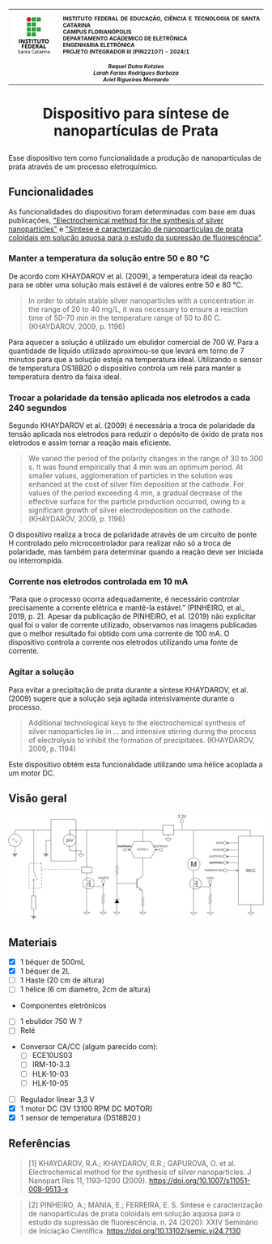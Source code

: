 <table rules="none" width="90%" align="center">
<tr>
    <td><img src="assets/ifsc.png" align="center" width="100" alt="Logo IFSC"></td>
    <td style="text-align: justify;vertical-align: top;"><b>
    <p style="font-size: 8pt;">
    INSTITUTO FEDERAL DE EDUCAÇÃO, CIÊNCIA E TECNOLOGIA DE SANTA CATARINA<br>
    CAMPUS FLORIANÓPOLIS<br>
    DEPARTAMENTO ACADEMICO DE ELETRÔNICA<br>
    ENGENHARIA ELETRÔNICA<br>
    PROJETO INTEGRADOR III (PIN22107) - 2024/1</p>
</b></td>
    <tr><td colspan="2" style="text-align: center;font-size: 8pt;"><b><i>
    Raquel Dutra Kotzias <br>
    Larah Farias Rodrigues Barboza <br>
    Ariel Rigueiras Montardo <br>
    </i></b></td></tr>
</table>

# <p style="text-align: center;">Dispositivo para síntese de nanopartículas de Prata</p>

Esse dispositivo tem como funcionalidade a produção de nanopartículas de prata através de um processo eletroquímico.


## Funcionalidades
As funcionalidades do dispositivo foram determinadas com base em duas publicações, ["Electrochemical method for the synthesis of silver nanoparticles"](#ref1) e ["Síntese e caracterização de nanopartículas de prata coloidais em solução aquosa para o estudo da supressão de fluorescência"](#ref2).

### Manter a temperatura da solução entre 50 e 80 °C
De acordo com KHAYDAROV et al. (2009), a temperatura ideal da reação para se obter uma solução mais estável é de valores entre 50 e 80 °C.

> In order to obtain stable silver nanoparticles with a concentration in the range of 20 to 40 mg/L, it was necessary to ensure a reaction time of 50–70 min in the temperature range of 50 to 80 C. (KHAYDAROV, 2009, p. 1196)

Para aquecer a solução é utilizado um ebulidor comercial de 700 W. Para a quantidade de líquido utilizado aproximou-se que levará em torno de 7 minutos para que a solução esteja na temperatura ideal. Utilizando o sensor de temperatura DS18B20 o dispositivo controla um relé para manter a temperatura dentro da faixa ideal.

### Trocar a polaridade da tensão aplicada nos eletrodos a cada 240 segundos
Segundo KHAYDAROV et al. (2009) é necessária a troca de polaridade da tensão aplicada nos eletrodos para reduzir o depósito de óxido de prata nos eletrodos e assim tornar a reação mais eficiente.

> We varied the period of the polarity changes in the range of 30 to 300 s. It was found empirically that 4 min was an optimum period. At smaller values, agglomeration of particles in the solution was enhanced at the cost of silver film deposition at the cathode. For values of the period exceeding 4 min, a gradual decrease of the effective surface for the particle production occurred, owing to a significant growth of silver electrodeposition on the cathode. (KHAYDAROV, 2009, p. 1196)
	
O dispositivo realiza a troca de polaridade através de um circuito de ponte H controlado pelo microcontrolador para realizar não só a troca de polaridade, mas também para determinar quando a reação deve ser iniciada ou interrompida.

### Corrente nos eletrodos controlada em 10 mA
“Para que o processo ocorra adequadamente, é necessário controlar precisamente a corrente elétrica e mantê-la estável.” (PINHEIRO, et al., 2019, p. 2). Apesar da publicação de PINHEIRO, et al. (2019) não explicitar qual foi o valor de corrente utilizado, observamos nas imagens publicadas que o melhor resultado foi obtido com uma corrente de 100 mA. O dispositivo controla a corrente nos eletrodos utilizando uma fonte de corrente.

### Agitar a solução
Para evitar a precipitação de prata durante a síntese KHAYDAROV, et al. (2009) sugere que a solução seja agitada intensivamente durante o processo.
 
> Additional technological keys to the electrochemical synthesis of silver nanoparticles lie in … and intensive stirring during the process of electrolysis to inhibit the formation of precipitates. (KHAYDAROV, 2009, p. 1194)

Este dispositivo obtém esta funcionalidade utilizando uma hélice acoplada a um motor DC.

## Visão geral

![Circuito geral simplificado](./assets/circuito_geral_simplificado.png)

## Materiais

- [x] 1 béquer de 500mL
- [x] 1 béquer de 2L
- [ ] 1 Haste (20 cm de altura)
- [ ] 1 hélice (6 cm diametro, 2cm de altura)
- Componentes eletrônicos
- [ ] 1 ebulidor 750 W ?
- [ ] Relé
- Conversor CA/CC (algum parecido com):
    - [ ] ECE10US03
    - [ ] IRM-10-3.3
    - [ ] HLK-10-03
    - [ ] HLK-10-05
- [ ] Regulador linear 3,3 V
- [x] 1 motor DC (3V 13100 RPM DC MOTOR) 
- [x] 1 sensor de temperatura (DS18B20 )

## Referências

> <tag id="ref1"/> [1] KHAYDAROV, R.A.; KHAYDAROV, R.R.; GAPUROVA, O. et al. Electrochemical method for the synthesis of silver nanoparticles. J Nanopart Res 11, 1193–1200 (2009). https://doi.org/10.1007/s11051-008-9513-x

> <tag id="ref2"/> [2] PINHEIRO, A.; MANIA, E.; FERREIRA, E. S. Síntese e caracterização de nanopartículas de prata coloidais em solução aquosa para o estudo da supressão de fluorescência. n. 24 (2020): XXIV Seminário de Iniciação Científica. https://doi.org/10.13102/semic.vi24.7130

